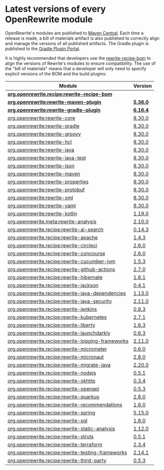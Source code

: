 # Latest versions of every OpenRewrite module

OpenRewrite's modules are published to [Maven Central](https://search.maven.org/search?q=org.openrewrite).
Each time a release is made, a bill of materials artifact is also published to correctly align and manage the versions of all published artifacts.
The Gradle plugin is published to the [Gradle Plugin Portal](https://plugins.gradle.org/plugin/org.openrewrite.rewrite).

It is highly recommended that developers use the [rewrite-recipe-bom](https://github.com/openrewrite/rewrite-recipe-bom)
to align the versions of Rewrite's modules to ensure compatibility.
The use of the "bill of materials" means that a developer will only need to specify explicit versions of the BOM and the build plugins:

| Module                                                                                                                | Version    |
|-----------------------------------------------------------------------------------------------------------------------| ---------- |
| [**org.openrewrite.recipe:rewrite-recipe-bom**](https://github.com/openrewrite/rewrite-recipe-bom)                    |            |
| [**org.openrewrite:rewrite-maven-plugin**](https://github.com/openrewrite/rewrite-maven-plugin)                       | **[5.36.0](https://github.com/openrewrite/rewrite-maven-plugin/releases/tag/v5.36.0)** |
| [**org.openrewrite:rewrite-gradle-plugin**](https://github.com/openrewrite/rewrite-gradle-plugin)                     | **[6.16.4](https://github.com/openrewrite/rewrite-gradle-plugin/releases/tag/v6.16.4)** |
| [org.openrewrite:rewrite-core](https://github.com/openrewrite/rewrite)                                                | [8.30.0](https://github.com/openrewrite/rewrite/releases/tag/v8.30.0) |
| [org.openrewrite:rewrite-gradle](https://github.com/openrewrite/rewrite)                                              | [8.30.0](https://github.com/openrewrite/rewrite/releases/tag/v8.30.0) |
| [org.openrewrite:rewrite-groovy](https://github.com/openrewrite/rewrite)                                              | [8.30.0](https://github.com/openrewrite/rewrite/releases/tag/v8.30.0) |
| [org.openrewrite:rewrite-hcl](https://github.com/openrewrite/rewrite)                                                 | [8.30.0](https://github.com/openrewrite/rewrite/releases/tag/v8.30.0) |
| [org.openrewrite:rewrite-java](https://github.com/openrewrite/rewrite)                                                | [8.30.0](https://github.com/openrewrite/rewrite/releases/tag/v8.30.0) |
| [org.openrewrite:rewrite-java-test](https://github.com/openrewrite/rewrite-java-test)                                 | [8.30.0](https://github.com/openrewrite/rewrite-java-test/releases/tag/v8.30.0) |
| [org.openrewrite:rewrite-json](https://github.com/openrewrite/rewrite)                                                | [8.30.0](https://github.com/openrewrite/rewrite/releases/tag/v8.30.0) |
| [org.openrewrite:rewrite-maven](https://github.com/openrewrite/rewrite)                                               | [8.30.0](https://github.com/openrewrite/rewrite/releases/tag/v8.30.0) |
| [org.openrewrite:rewrite-properties](https://github.com/openrewrite/rewrite)                                          | [8.30.0](https://github.com/openrewrite/rewrite/releases/tag/v8.30.0) |
| [org.openrewrite:rewrite-protobuf](https://github.com/openrewrite/rewrite-protobuf)                                   | [8.30.0](https://github.com/openrewrite/rewrite-protobuf/releases/tag/v8.30.0) |
| [org.openrewrite:rewrite-xml](https://github.com/openrewrite/rewrite)                                                 | [8.30.0](https://github.com/openrewrite/rewrite/releases/tag/v8.30.0) |
| [org.openrewrite:rewrite-yaml](https://github.com/openrewrite/rewrite)                                                | [8.30.0](https://github.com/openrewrite/rewrite/releases/tag/v8.30.0) |
| [org.openrewrite:rewrite-kotlin](https://github.com/openrewrite/rewrite-kotlin)                                       | [1.19.0](https://github.com/openrewrite/rewrite-kotlin/releases/tag/v1.19.0) |
| [org.openrewrite.meta:rewrite-analysis](https://github.com/openrewrite/rewrite-analysis)                              | [2.10.0](https://github.com/openrewrite/rewrite-analysis/releases/tag/v2.10.0) |
| [org.openrewrite.recipe:rewrite-ai-search](https://github.com/openrewrite/rewrite-ai-search)                          | [0.14.3](https://github.com/openrewrite/rewrite-ai-search/releases/tag/v0.14.3) |
| [org.openrewrite.recipe:rewrite-apache](https://github.com/openrewrite/rewrite-apache)                                | [1.4.3](https://github.com/openrewrite/rewrite-apache/releases/tag/v1.4.3) |
| [org.openrewrite.recipe:rewrite-circleci](https://github.com/openrewrite/rewrite-circleci)                            | [2.6.0](https://github.com/openrewrite/rewrite-circleci/releases/tag/v2.6.0) |
| [org.openrewrite.recipe:rewrite-concourse](https://github.com/openrewrite/rewrite-concourse)                          | [2.6.0](https://github.com/openrewrite/rewrite-concourse/releases/tag/v2.6.0) |
| [org.openrewrite.recipe:rewrite-cucumber-jvm](https://github.com/openrewrite/rewrite-cucumber-jvm)                    | [1.5.3](https://github.com/openrewrite/rewrite-cucumber-jvm/releases/tag/v1.5.3) |
| [org.openrewrite.recipe:rewrite-github-actions](https://github.com/openrewrite/rewrite-github-actions)                | [2.7.0](https://github.com/openrewrite/rewrite-github-actions/releases/tag/v2.7.0) |
| [org.openrewrite.recipe:rewrite-hibernate](https://github.com/openrewrite/rewrite-hibernate)                          | [1.8.1](https://github.com/openrewrite/rewrite-hibernate/releases/tag/v1.8.1) |
| [org.openrewrite.recipe:rewrite-jackson](https://github.com/openrewrite/rewrite-jackson)                              | [0.4.1](https://github.com/openrewrite/rewrite-jackson/releases/tag/v0.4.1) |
| [org.openrewrite.recipe:rewrite-java-dependencies](https://github.com/openrewrite/rewrite-java-dependencies)          | [1.13.0](https://github.com/openrewrite/rewrite-java-dependencies/releases/tag/v1.13.0) |
| [org.openrewrite.recipe:rewrite-java-security](https://github.com/openrewrite/rewrite-java-security)                  | [2.11.0](https://github.com/openrewrite/rewrite-java-security/releases/tag/v2.11.0) |
| [org.openrewrite.recipe:rewrite-jenkins](https://github.com/openrewrite/rewrite-jenkins)                              | [0.8.3](https://github.com/openrewrite/rewrite-jenkins/releases/tag/v0.8.3) |
| [org.openrewrite.recipe:rewrite-kubernetes](https://github.com/openrewrite/rewrite-kubernetes)                        | [2.7.1](https://github.com/openrewrite/rewrite-kubernetes/releases/tag/v2.7.1) |
| [org.openrewrite.recipe:rewrite-liberty](https://github.com/openrewrite/rewrite-liberty)                              | [1.6.3](https://github.com/openrewrite/rewrite-liberty/releases/tag/v1.6.3) |
| [org.openrewrite.recipe:rewrite-launchdarkly](https://github.com/openrewrite/rewrite-launchdarkly)                    | [0.6.3](https://github.com/openrewrite/rewrite-launchdarkly/releases/tag/v0.6.3) |
| [org.openrewrite.recipe:rewrite-logging-frameworks](https://github.com/openrewrite/rewrite-logging-frameworks)        | [2.11.0](https://github.com/openrewrite/rewrite-logging-frameworks/releases/tag/v2.11.0) |
| [org.openrewrite.recipe:rewrite-micrometer](https://github.com/openrewrite/rewrite-micrometer)                        | [0.6.0](https://github.com/openrewrite/rewrite-micrometer/releases/tag/v0.6.0) |
| [org.openrewrite.recipe:rewrite-micronaut](https://github.com/openrewrite/rewrite-micronaut)                          | [2.8.0](https://github.com/openrewrite/rewrite-micronaut/releases/tag/v2.8.0) |
| [org.openrewrite.recipe:rewrite-migrate-java](https://github.com/openrewrite/rewrite-migrate-java)                    | [2.20.0](https://github.com/openrewrite/rewrite-migrate-java/releases/tag/v2.20.0) |
| [org.openrewrite.recipe:rewrite-nodejs](https://github.com/openrewrite/rewrite-nodejs)                                | [0.5.1](https://github.com/openrewrite/rewrite-nodejs/releases/tag/v0.5.1) |
| [org.openrewrite.recipe:rewrite-okhttp](https://github.com/openrewrite/rewrite-okhttp)                                | [0.3.4](https://github.com/openrewrite/rewrite-okhttp/releases/tag/v0.3.4) |
| [org.openrewrite.recipe:rewrite-openapi](https://github.com/openrewrite/rewrite-openapi)                              | [0.5.3](https://github.com/openrewrite/rewrite-openapi/releases/tag/v0.5.3) |
| [org.openrewrite.recipe:rewrite-quarkus](https://github.com/openrewrite/rewrite-quarkus)                              | [2.8.0](https://github.com/openrewrite/rewrite-quarkus/releases/tag/v2.8.0) |
| [org.openrewrite.recipe:rewrite-recommendations](https://github.com/openrewrite/rewrite-recommendations)              | [1.8.0](https://github.com/openrewrite/rewrite-recommendations/releases/tag/v1.8.0) |
| [org.openrewrite.recipe:rewrite-spring](https://github.com/openrewrite/rewrite-spring)                                | [5.15.0](https://github.com/openrewrite/rewrite-spring/releases/tag/v5.15.0) |
| [org.openrewrite.recipe:rewrite-sql](https://github.com/openrewrite/rewrite-sql)                                      | [1.8.0](https://github.com/openrewrite/rewrite-sql/releases/tag/v1.8.0) |
| [org.openrewrite.recipe:rewrite-static-analysis](https://github.com/openrewrite/rewrite-static-analysis)              | [1.12.0](https://github.com/openrewrite/rewrite-static-analysis/releases/tag/v1.12.0) |
| [org.openrewrite.recipe:rewrite-struts](https://github.com/openrewrite/rewrite-struts)                                | [0.5.1](https://github.com/openrewrite/rewrite-struts/releases/tag/v0.5.1) |
| [org.openrewrite.recipe:rewrite-terraform](https://github.com/openrewrite/rewrite-terraform)                          | [2.3.4](https://github.com/openrewrite/rewrite-terraform/releases/tag/v2.3.4) |
| [org.openrewrite.recipe:rewrite-testing-frameworks](https://github.com/openrewrite/rewrite-testing-frameworks)        | [2.14.1](https://github.com/openrewrite/rewrite-testing-frameworks/releases/tag/v2.14.1) |
| [org.openrewrite.recipe:rewrite-third-party](https://github.com/openrewrite/rewrite-third-party)                      | [0.5.3](https://github.com/openrewrite/rewrite-third-party/releases/tag/v0.5.3) |
